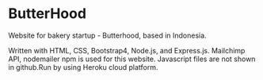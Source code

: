 # ButterHood

Website for bakery startup - Butterhood, based in Indonesia. 

Written with HTML, CSS, Bootstrap4, Node.js, and Express.js.
Mailchimp API, nodemailer npm is used for this website. 
Javascript files are not shown in github.Run by using Heroku cloud platform. 
